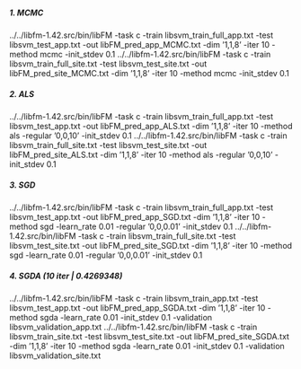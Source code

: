 ##### 1. MCMC
../../libfm-1.42.src/bin/libFM -task c -train libsvm_train_full_app.txt -test libsvm_test_app.txt -out libFM_pred_app_MCMC.txt -dim ’1,1,8’ -iter 10 -method mcmc -init_stdev 0.1
../../libfm-1.42.src/bin/libFM -task c -train libsvm_train_full_site.txt -test libsvm_test_site.txt -out libFM_pred_site_MCMC.txt -dim ’1,1,8’ -iter 10 -method mcmc -init_stdev 0.1

##### 2. ALS
../../libfm-1.42.src/bin/libFM -task c -train libsvm_train_full_app.txt -test libsvm_test_app.txt -out libFM_pred_app_ALS.txt -dim ’1,1,8’ -iter 10 -method als -regular ’0,0,10’ -init_stdev 0.1
../../libfm-1.42.src/bin/libFM -task c -train libsvm_train_full_site.txt -test libsvm_test_site.txt -out libFM_pred_site_ALS.txt -dim ’1,1,8’ -iter 10 -method als -regular ’0,0,10’ -init_stdev 0.1

##### 3. SGD
../../libfm-1.42.src/bin/libFM -task c -train libsvm_train_full_app.txt -test libsvm_test_app.txt -out libFM_pred_app_SGD.txt -dim ’1,1,8’ -iter 10 -method sgd -learn_rate 0.01 -regular ’0,0,0.01’ -init_stdev 0.1
../../libfm-1.42.src/bin/libFM -task c -train libsvm_train_full_site.txt -test libsvm_test_site.txt -out libFM_pred_site_SGD.txt -dim ’1,1,8’ -iter 10 -method sgd -learn_rate 0.01 -regular ’0,0,0.01’ -init_stdev 0.1

##### 4. SGDA (10 iter | 0.4269348)
../../libfm-1.42.src/bin/libFM -task c -train libsvm_train_app.txt -test libsvm_test_app.txt -out libFM_pred_app_SGDA.txt -dim ’1,1,8’ -iter 10 -method sgda -learn_rate 0.01 -init_stdev 0.1 -validation libsvm_validation_app.txt
../../libfm-1.42.src/bin/libFM -task c -train libsvm_train_site.txt -test libsvm_test_site.txt -out libFM_pred_site_SGDA.txt -dim ’1,1,8’ -iter 10 -method sgda -learn_rate 0.01 -init_stdev 0.1 -validation libsvm_validation_site.txt